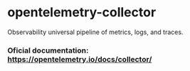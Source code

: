 # opentelemetry-collector
Observability universal pipeline of metrics, logs, and traces.

### Oficial documentation: https://opentelemetry.io/docs/collector/
